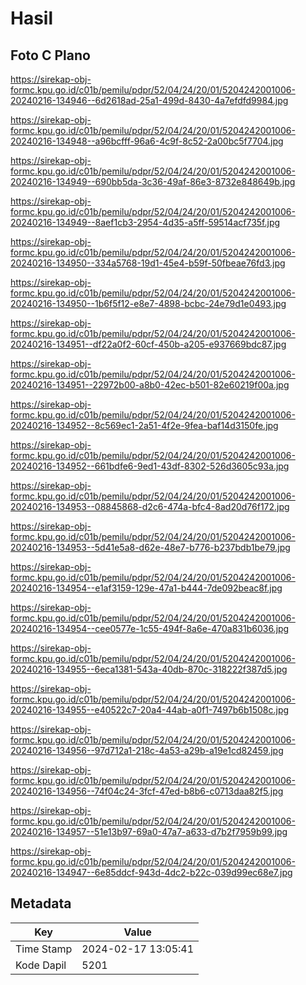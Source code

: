 # Hasil

## Foto C Plano

https://sirekap-obj-formc.kpu.go.id/c01b/pemilu/pdpr/52/04/24/20/01/5204242001006-20240216-134946--6d2618ad-25a1-499d-8430-4a7efdfd9984.jpg

https://sirekap-obj-formc.kpu.go.id/c01b/pemilu/pdpr/52/04/24/20/01/5204242001006-20240216-134948--a96bcfff-96a6-4c9f-8c52-2a00bc5f7704.jpg

https://sirekap-obj-formc.kpu.go.id/c01b/pemilu/pdpr/52/04/24/20/01/5204242001006-20240216-134949--690bb5da-3c36-49af-86e3-8732e848649b.jpg

https://sirekap-obj-formc.kpu.go.id/c01b/pemilu/pdpr/52/04/24/20/01/5204242001006-20240216-134949--8aef1cb3-2954-4d35-a5ff-59514acf735f.jpg

https://sirekap-obj-formc.kpu.go.id/c01b/pemilu/pdpr/52/04/24/20/01/5204242001006-20240216-134950--334a5768-19d1-45e4-b59f-50fbeae76fd3.jpg

https://sirekap-obj-formc.kpu.go.id/c01b/pemilu/pdpr/52/04/24/20/01/5204242001006-20240216-134950--1b6f5f12-e8e7-4898-bcbc-24e79d1e0493.jpg

https://sirekap-obj-formc.kpu.go.id/c01b/pemilu/pdpr/52/04/24/20/01/5204242001006-20240216-134951--df22a0f2-60cf-450b-a205-e937669bdc87.jpg

https://sirekap-obj-formc.kpu.go.id/c01b/pemilu/pdpr/52/04/24/20/01/5204242001006-20240216-134951--22972b00-a8b0-42ec-b501-82e60219f00a.jpg

https://sirekap-obj-formc.kpu.go.id/c01b/pemilu/pdpr/52/04/24/20/01/5204242001006-20240216-134952--8c569ec1-2a51-4f2e-9fea-baf14d3150fe.jpg

https://sirekap-obj-formc.kpu.go.id/c01b/pemilu/pdpr/52/04/24/20/01/5204242001006-20240216-134952--661bdfe6-9ed1-43df-8302-526d3605c93a.jpg

https://sirekap-obj-formc.kpu.go.id/c01b/pemilu/pdpr/52/04/24/20/01/5204242001006-20240216-134953--08845868-d2c6-474a-bfc4-8ad20d76f172.jpg

https://sirekap-obj-formc.kpu.go.id/c01b/pemilu/pdpr/52/04/24/20/01/5204242001006-20240216-134953--5d41e5a8-d62e-48e7-b776-b237bdb1be79.jpg

https://sirekap-obj-formc.kpu.go.id/c01b/pemilu/pdpr/52/04/24/20/01/5204242001006-20240216-134954--e1af3159-129e-47a1-b444-7de092beac8f.jpg

https://sirekap-obj-formc.kpu.go.id/c01b/pemilu/pdpr/52/04/24/20/01/5204242001006-20240216-134954--cee0577e-1c55-494f-8a6e-470a831b6036.jpg

https://sirekap-obj-formc.kpu.go.id/c01b/pemilu/pdpr/52/04/24/20/01/5204242001006-20240216-134955--6eca1381-543a-40db-870c-318222f387d5.jpg

https://sirekap-obj-formc.kpu.go.id/c01b/pemilu/pdpr/52/04/24/20/01/5204242001006-20240216-134955--e40522c7-20a4-44ab-a0f1-7497b6b1508c.jpg

https://sirekap-obj-formc.kpu.go.id/c01b/pemilu/pdpr/52/04/24/20/01/5204242001006-20240216-134956--97d712a1-218c-4a53-a29b-a19e1cd82459.jpg

https://sirekap-obj-formc.kpu.go.id/c01b/pemilu/pdpr/52/04/24/20/01/5204242001006-20240216-134956--74f04c24-3fcf-47ed-b8b6-c0713daa82f5.jpg

https://sirekap-obj-formc.kpu.go.id/c01b/pemilu/pdpr/52/04/24/20/01/5204242001006-20240216-134957--51e13b97-69a0-47a7-a633-d7b2f7959b99.jpg

https://sirekap-obj-formc.kpu.go.id/c01b/pemilu/pdpr/52/04/24/20/01/5204242001006-20240216-134947--6e85ddcf-943d-4dc2-b22c-039d99ec68e7.jpg


## Metadata

| Key        | Value               |
| ---------- | ------------------- |
| Time Stamp | 2024-02-17 13:05:41 |
| Kode Dapil | 5201                |



